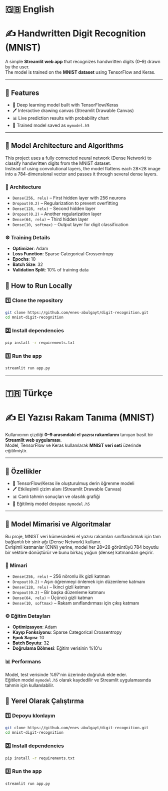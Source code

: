 # 🇬🇧 English
# ✍️ Handwritten Digit Recognition (MNIST)

A simple **Streamlit web app** that recognizes handwritten digits (0–9) drawn by the user.  
The model is trained on the **MNIST dataset** using TensorFlow and Keras.

---

## 🚀 Features

- 🧠 Deep learning model built with TensorFlow/Keras  
- 🖊️ Interactive drawing canvas (Streamlit Drawable Canvas)  
- 📊 Live prediction results with probability chart  
- 💾 Trained model saved as `mymodel.h5`

---

## 🧠 Model Architecture and Algorithms

This project uses a fully connected neural network (Dense Network) to classify handwritten digits from the MNIST dataset.  
Instead of using convolutional layers, the model flattens each 28×28 image into a 784-dimensional vector and passes it through several dense layers.

### 🔧 Architecture
- `Dense(256, relu)` – First hidden layer with 256 neurons  
- `Dropout(0.2)` – Regularization to prevent overfitting  
- `Dense(128, relu)` – Second hidden layer  
- `Dropout(0.2)` – Another regularization layer  
- `Dense(64, relu)` – Third hidden layer  
- `Dense(10, softmax)` – Output layer for digit classification

### ⚙️ Training Details
- **Optimizer**: Adam  
- **Loss Function**: Sparse Categorical Crossentropy  
- **Epochs**: 10  
- **Batch Size**: 32  
- **Validation Split**: 10% of training data

## 🧩 How to Run Locally

### 1️⃣ Clone the repository
```bash
git clone https://github.com/enes-abulgayt/digit-recognition.git
cd mnist-digit-recognition
```

###  2️⃣ Install dependencies
```bash
pip install -r requirements.txt
```

### 3️⃣ Run the app
```bash
streamlit run app.py
```
---

# 🇹🇷 Türkçe
# ✍️ El Yazısı Rakam Tanıma (MNIST)

Kullanıcının çizdiği **0–9 arasındaki el yazısı rakamlarını** tanıyan basit bir **Streamlit web uygulaması**.  
Model, TensorFlow ve Keras kullanılarak **MNIST veri seti** üzerinde eğitilmiştir.

---

## 🚀 Özellikler

- 🧠 TensorFlow/Keras ile oluşturulmuş derin öğrenme modeli  
- 🖊️ Etkileşimli çizim alanı (Streamlit Drawable Canvas)  
- 📊 Canlı tahmin sonuçları ve olasılık grafiği  
- 💾 Eğitilmiş model dosyası: `mymodel.h5`

---

## 🧠 Model Mimarisi ve Algoritmalar

Bu proje, MNIST veri kümesindeki el yazısı rakamları sınıflandırmak için tam bağlantılı bir sinir ağı (Dense Network) kullanır.  
Evrişimli katmanlar (CNN) yerine, model her 28×28 görüntüyü 784 boyutlu bir vektöre dönüştürür ve bunu birkaç yoğun (dense) katmandan geçirir.

### 🔧 Mimari
- `Dense(256, relu)` – 256 nöronlu ilk gizli katman  
- `Dropout(0.2)` – Aşırı öğrenmeyi önlemek için düzenleme katmanı  
- `Dense(128, relu)` – İkinci gizli katman  
- `Dropout(0.2)` – Bir başka düzenleme katmanı  
- `Dense(64, relu)` – Üçüncü gizli katman  
- `Dense(10, softmax)` – Rakam sınıflandırması için çıkış katmanı

### ⚙️ Eğitim Detayları
- **Optimizasyon**: Adam  
- **Kayıp Fonksiyonu**: Sparse Categorical Crossentropy  
- **Epok Sayısı**: 10  
- **Batch Boyutu**: 32  
- **Doğrulama Bölmesi**: Eğitim verisinin %10'u

### 📊 Performans
Model, test verisinde %97'nin üzerinde doğruluk elde eder.  
Eğitilen model `mymodel.h5` olarak kaydedilir ve Streamlit uygulamasında tahmin için kullanılabilir.


## 🧩 Yerel Olarak Çalıştırma

### 1️⃣ Depoyu klonlayın
```bash
git clone https://github.com/enes-abulgayt/digit-recognition.git
cd mnist-digit-recognition
```

### 2️⃣ Install dependencies
```bash
pip install -r requirements.txt
```

### 3️⃣ Run the app
```bash
streamlit run app.py
```
